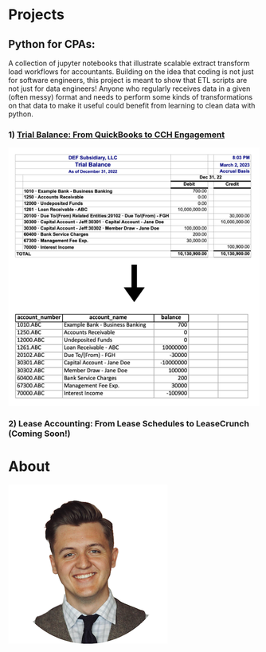 

# Projects

## Python for CPAs:
A collection of jupyter notebooks that illustrate scalable extract transform load workflows for accountants. Building on the idea that coding is not just for software engineers, this project is meant to show that ETL scripts are not just for data engineers! Anyone who regularly receives data in a given (often messy) format and needs to perform some kinds of transformations on that data to make it useful could benefit from learning to clean data with python.

### 1) [Trial Balance: From QuickBooks to CCH Engagement](https://github.com/jacxson/Trial-Balance-Formatting)
![](images/tb_transformation.png)
### 2) Lease Accounting: From Lease Schedules to LeaseCrunch (Coming Soon!)

# About
![](/images/profile_image_2_copy.png)
